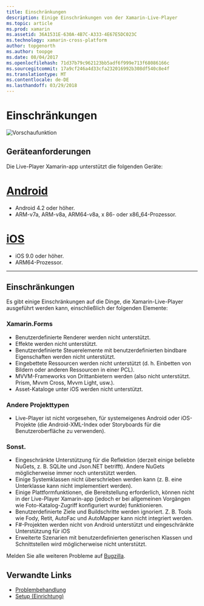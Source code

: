 ```yaml
---
title: Einschränkungen
description: Einige Einschränkungen von der Xamarin-Live-Player
ms.topic: article
ms.prod: xamarin
ms.assetid: 36A1531E-630A-4B7C-A333-4E67E5DC023C
ms.technology: xamarin-cross-platform
author: topgenorth
ms.author: toopge
ms.date: 08/04/2017
ms.openlocfilehash: 71d37b79c962123bb5adf6f999e713f68086166c
ms.sourcegitcommit: 17a9cf246a4d33cfa232016992b308df540c8e4f
ms.translationtype: MT
ms.contentlocale: de-DE
ms.lasthandoff: 03/29/2018
---
```

# <a name="limitations"></a>Einschränkungen

![Vorschaufunktion](~/media/shared/preview.png)

## <a name="device-requirements"></a>Geräteanforderungen
Die Live-Player Xamarin-app unterstützt die folgenden Geräte:

# <a name="androidtabandroid"></a>[Android](#tab/android)

- Android 4.2 oder höher.
- ARM-v7a, ARM-v8a, ARM64-v8a, x 86- oder x86_64-Prozessor.

# <a name="iostabios"></a>[iOS](#tab/ios)

- iOS 9.0 oder höher.
- ARM64-Prozessor.

-----

## <a name="limitations"></a>Einschränkungen

Es gibt einige Einschränkungen auf die Dinge, die Xamarin-Live-Player ausgeführt werden kann, einschließlich der folgenden Elemente:

### <a name="xamarinforms"></a>Xamarin.Forms
- Benutzerdefinierte Renderer werden nicht unterstützt.
- Effekte werden nicht unterstützt.
- Benutzerdefinierte Steuerelemente mit benutzerdefinierten bindbare Eigenschaften werden nicht unterstützt.
- Eingebettete Ressourcen werden nicht unterstützt (d. h. Einbetten von Bildern oder anderen Ressourcen in einer PCL).
- MVVM-Frameworks von Drittanbietern werden (also nicht unterstützt. Prism, Mvvm Cross, Mvvm Light, usw.).
- Asset-Kataloge unter iOS werden nicht unterstützt.

### <a name="other-project-types"></a>Andere Projekttypen
- Live-Player ist nicht vorgesehen, für systemeigenes Android oder iOS-Projekte (die Android-XML-Index oder Storyboards für die Benutzeroberfläche zu verwenden).

### <a name="misc"></a>Sonst.
- Eingeschränkte Unterstützung für die Reflektion (derzeit einige beliebte NuGets, z. B. SQLite und Json.NET betrifft). Andere NuGets möglicherweise immer noch unterstützt werden.
- Einige Systemklassen nicht überschrieben werden kann (z. B. eine Unterklasse kann nicht implementiert werden).
- Einige Plattformfunktionen, die Bereitstellung erforderlich, können nicht in der Live-Player Xamarin-app (jedoch er bei allgemeinen Vorgängen wie Foto-Katalog-Zugriff konfiguriert wurde) funktionieren.
- Benutzerdefinierte Ziele und Buildschritte werden ignoriert. Z. B. Tools wie Fody, Retit, AutoFac und AutoMapper kann nicht integriert werden.
- F#-Projekten werden nicht von Android unterstützt und eingeschränkte Unterstützung für iOS
- Erweiterte Szenarien mit benutzerdefinierten generischen Klassen und Schnittstellen wird möglicherweise nicht unterstützt.

Melden Sie alle weiteren Probleme auf [Bugzilla](https://aka.ms/live-player-report-issue).


## <a name="related-links"></a>Verwandte Links

- [Problembehandlung](~/tools/live-player/troubleshooting.md)
- [Setup (Einrichtung)](~/tools/live-player/install.md)

